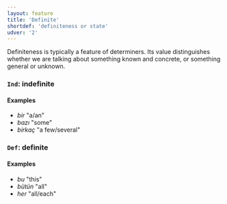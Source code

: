 ```yaml
---
layout: feature
title: 'Definite'
shortdef: 'definiteness or state'
udver: '2'
---
```


Definiteness is typically a feature of determiners.
Its value distinguishes whether we are talking about something known and concrete, or something general or unknown.

### <a name="Ind">`Ind`</a>: indefinite

#### Examples

* _bir_ "a/an"
* _bazı_ "some"
* _birkaç_ "a few/several"

### <a name="Def">`Def`</a>: definite

#### Examples

* _bu_ "this"
* _bütün_ "all"
* _her_ "all/each"
<!-- Interlanguage links updated Pá kvě 14 11:08:30 CEST 2021 -->
